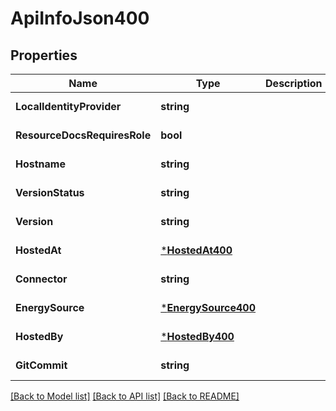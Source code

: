 # ApiInfoJson400

## Properties
Name | Type | Description | Notes
------------ | ------------- | ------------- | -------------
**LocalIdentityProvider** | **string** |  | [default to null]
**ResourceDocsRequiresRole** | **bool** |  | [default to null]
**Hostname** | **string** |  | [default to null]
**VersionStatus** | **string** |  | [default to null]
**Version** | **string** |  | [default to null]
**HostedAt** | [***HostedAt400**](HostedAt400.md) |  | [default to null]
**Connector** | **string** |  | [default to null]
**EnergySource** | [***EnergySource400**](EnergySource400.md) |  | [default to null]
**HostedBy** | [***HostedBy400**](HostedBy400.md) |  | [default to null]
**GitCommit** | **string** |  | [default to null]

[[Back to Model list]](../README.md#documentation-for-models) [[Back to API list]](../README.md#documentation-for-api-endpoints) [[Back to README]](../README.md)


